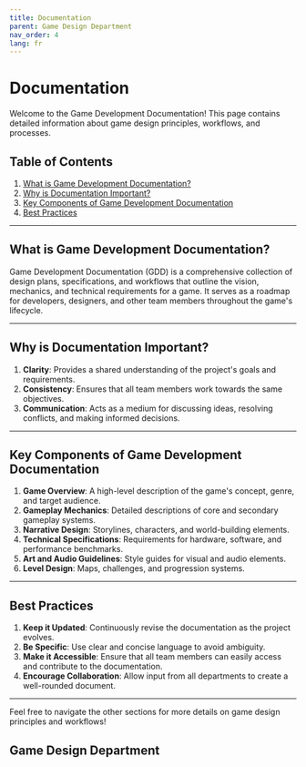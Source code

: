 ```yaml
---
title: Documentation
parent: Game Design Department
nav_order: 4
lang: fr
---
```


# Documentation

Welcome to the Game Development Documentation! This page contains detailed information about game design principles, workflows, and processes.

## Table of Contents
1. [What is Game Development Documentation?](#what-is-game-development-documentation)
2. [Why is Documentation Important?](#why-is-documentation-important)
3. [Key Components of Game Development Documentation](#key-components-of-game-development-documentation)
4. [Best Practices](#best-practices)

---

## What is Game Development Documentation?

Game Development Documentation (GDD) is a comprehensive collection of design plans, specifications, and workflows that outline the vision, mechanics, and technical requirements for a game. It serves as a roadmap for developers, designers, and other team members throughout the game's lifecycle.

---

## Why is Documentation Important?

1. **Clarity**: Provides a shared understanding of the project's goals and requirements.
2. **Consistency**: Ensures that all team members work towards the same objectives.
3. **Communication**: Acts as a medium for discussing ideas, resolving conflicts, and making informed decisions.

---

## Key Components of Game Development Documentation

1. **Game Overview**: A high-level description of the game's concept, genre, and target audience.
2. **Gameplay Mechanics**: Detailed descriptions of core and secondary gameplay systems.
3. **Narrative Design**: Storylines, characters, and world-building elements.
4. **Technical Specifications**: Requirements for hardware, software, and performance benchmarks.
5. **Art and Audio Guidelines**: Style guides for visual and audio elements.
6. **Level Design**: Maps, challenges, and progression systems.

---

## Best Practices

1. **Keep it Updated**: Continuously revise the documentation as the project evolves.
2. **Be Specific**: Use clear and concise language to avoid ambiguity.
3. **Make it Accessible**: Ensure that all team members can easily access and contribute to the documentation.
4. **Encourage Collaboration**: Allow input from all departments to create a well-rounded document.

---

Feel free to navigate the other sections for more details on game design principles and workflows!

## Game Design Department